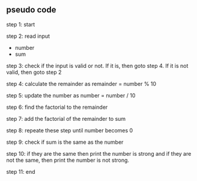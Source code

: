 ## pseudo code  
step 1: start  

step 2: read input  
- number  
- sum  
     
step 3: check if the input is valid or not. If it is, then goto 
step 4. If it is not valid, then goto step 2  

step 4: calculate the remainder as remainder = number % 10  

step 5: update the number as number = number / 10  

step 6: find the factorial to the remainder    

step 7: add the factorial of the remainder to sum  

step 8: repeate these step until number becomes 0  

step 9: check if sum is the same as the number  

step 10: if they are the same then print the number is strong and if they are not the same, then print the number is not strong.   

step 11: end  